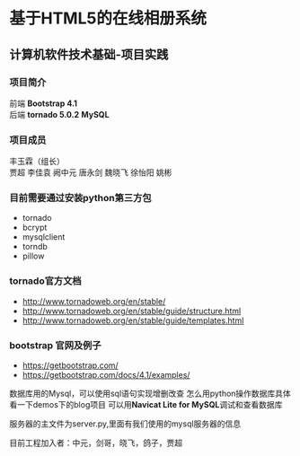 # 基于HTML5的在线相册系统
## 计算机软件技术基础-项目实践

### 项目简介


前端 **Bootstrap 4.1**  
后端 **tornado 5.0.2** **MySQL**

### 项目成员
丰玉霖（组长）  
贾超  李佳袁 阙中元 唐永剑 魏晓飞 徐怡阳 姚彬 

### 目前需要通过安装python第三方包
* tornado
* bcrypt
* mysqlclient
* torndb
* pillow


### tornado官方文档
* http://www.tornadoweb.org/en/stable/
* http://www.tornadoweb.org/en/stable/guide/structure.html
* http://www.tornadoweb.org/en/stable/guide/templates.html

### bootstrap 官网及例子
* https://getbootstrap.com/
* https://getbootstrap.com/docs/4.1/examples/

数据库用的Mysql，可以使用sql语句实现增删改查
怎么用python操作数据库具体看一下demos下的blog项目
可以用**Navicat Lite for MySQL**调试和查看数据库

服务器的主文件为server.py,里面有我们使用的mysql服务器的信息

目前工程加入者：中元，剑哥，晓飞，鸽子，贾超

